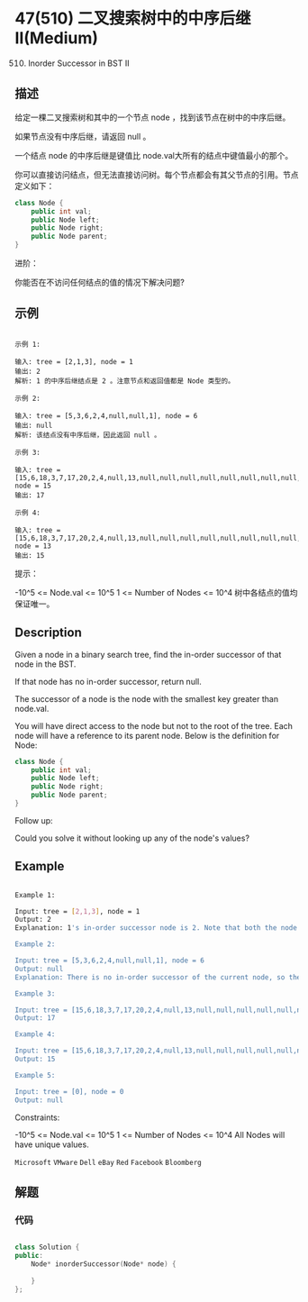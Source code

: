 # 47(510) 二叉搜索树中的中序后继Ⅱ(Medium)

510. Inorder Successor in BST II

## 描述

给定一棵二叉搜索树和其中的一个节点 node ，找到该节点在树中的中序后继。

如果节点没有中序后继，请返回 null 。

一个结点 node 的中序后继是键值比 node.val大所有的结点中键值最小的那个。

你可以直接访问结点，但无法直接访问树。每个节点都会有其父节点的引用。节点定义如下：

```c++
class Node {
    public int val;
    public Node left;
    public Node right;
    public Node parent;
}
```

进阶：

你能否在不访问任何结点的值的情况下解决问题?


## 示例

```

示例 1:

输入: tree = [2,1,3], node = 1
输出: 2
解析: 1 的中序后继结点是 2 。注意节点和返回值都是 Node 类型的。

示例 2:

输入: tree = [5,3,6,2,4,null,null,1], node = 6
输出: null
解析: 该结点没有中序后继，因此返回 null 。

示例 3:

输入: tree = [15,6,18,3,7,17,20,2,4,null,13,null,null,null,null,null,null,null,null,9], node = 15
输出: 17

示例 4:

输入: tree = [15,6,18,3,7,17,20,2,4,null,13,null,null,null,null,null,null,null,null,9], node = 13
输出: 15

```

提示：

-10^5 <= Node.val <= 10^5
1 <= Number of Nodes <= 10^4
树中各结点的值均保证唯一。

## Description

Given a node in a binary search tree, find the in-order successor of that node in the BST.

If that node has no in-order successor, return null.

The successor of a node is the node with the smallest key greater than node.val.

You will have direct access to the node but not to the root of the tree. Each node will have a reference to its parent node. Below is the definition for Node:

```C++
class Node {
    public int val;
    public Node left;
    public Node right;
    public Node parent;
}
```

Follow up:

Could you solve it without looking up any of the node's values?

## Example

```bash

Example 1:

Input: tree = [2,1,3], node = 1
Output: 2
Explanation: 1's in-order successor node is 2. Note that both the node and the return value is of Node type.

Example 2:

Input: tree = [5,3,6,2,4,null,null,1], node = 6
Output: null
Explanation: There is no in-order successor of the current node, so the answer is null.

Example 3:

Input: tree = [15,6,18,3,7,17,20,2,4,null,13,null,null,null,null,null,null,null,null,9], node = 15
Output: 17

Example 4:

Input: tree = [15,6,18,3,7,17,20,2,4,null,13,null,null,null,null,null,null,null,null,9], node = 13
Output: 15

Example 5:

Input: tree = [0], node = 0
Output: null

```

Constraints:

-10^5 <= Node.val <= 10^5
1 <= Number of Nodes <= 10^4
All Nodes will have unique values.

`Microsoft` `VMware` `Dell` `eBay` `Red` `Facebook` `Bloomberg`

## 解题


### 代码

```C++

class Solution {
public:
    Node* inorderSuccessor(Node* node) {
        
    }
};

```